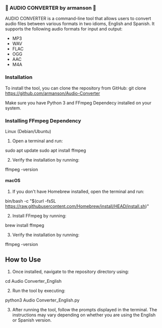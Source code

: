 ### 🎵 AUDIO CONVERTER by armanson 🎵

AUDIO CONVERTER is a command-line tool that allows users to convert audio files between various formats in two idioms, English and Spanish. It supports the following audio formats for input and output:

- MP3
- WAV
- FLAC
- OGG
- AAC
- M4A

### Installation
To install the tool, you can clone the repository from GitHub: git clone https://github.com/armanson/Audio-Converter

Make sure you have Python 3 and FFmpeg Dependecy installed on your system.

### Installing FFmpeg Dependency

Linux (Debian/Ubuntu)

1. Open a terminal and run:

sudo apt update
sudo apt install ffmpeg

2. Verify the installation by running:

ffmpeg -version

#### macOS

1. If you don't have Homebrew installed, open the terminal and run:

bin/bash -c "$(curl -fsSL https://raw.githubusercontent.com/Homebrew/install/HEAD/install.sh)"

2. Install FFmpeg by running:

brew install ffmpeg

3. Verify the installation by running:

ffmpeg -version

## How to Use
1. Once installed, navigate to the repository directory using:

cd Audio Converter_English

2. Run the tool by executing:

python3 Audio Converter_English.py

3. After running the tool, follow the prompts displayed in the terminal. The instructions may vary depending on whether you are using the English or Spanish version.

          
